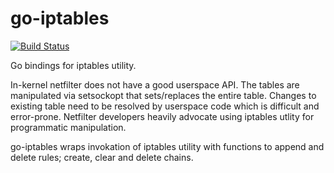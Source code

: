 # go-iptables

[![Build Status](https://travis-ci.org/coreos/go-iptables.png?branch=master)](https://travis-ci.org/coreos/go-iptables)

Go bindings for iptables utility.

In-kernel netfilter does not have a good userspace API. The tables are manipulated via setsockopt that sets/replaces the entire table. Changes to existing table need to be resolved by userspace code which is difficult and error-prone. Netfilter developers heavily advocate using iptables utlity for programmatic manipulation.

go-iptables wraps invokation of iptables utility with functions to append and delete rules; create, clear and delete chains.
